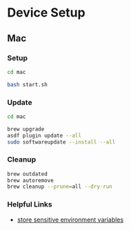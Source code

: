 # Device Setup

## Mac

### Setup

```zsh
cd mac

bash start.sh
```

### Update

```zsh
cd mac

brew upgrade
asdf plugin update --all
sudo softwareupdate --install --all
```

### Cleanup

```zsh
brew outdated
brew autoremove
brew cleanup --prune=all --dry-run
```

### Helpful Links

- [store sensitive environment variables](https://medium.com/@johnjjung/how-to-store-sensitive-environment-variables-on-macos-76bd5ba464f6)
